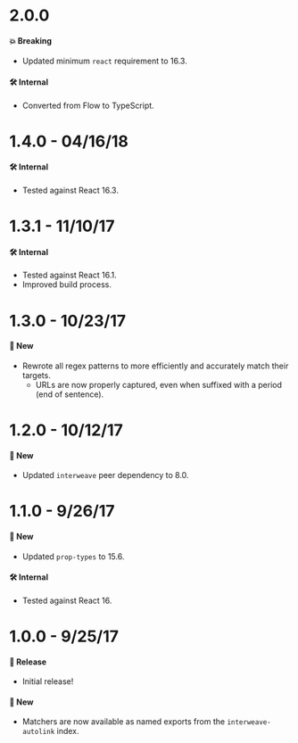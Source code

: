 # 2.0.0

#### 💥 Breaking

- Updated minimum `react` requirement to 16.3.

#### 🛠 Internal

- Converted from Flow to TypeScript.

# 1.4.0 - 04/16/18

#### 🛠 Internal

- Tested against React 16.3.

# 1.3.1 - 11/10/17

#### 🛠 Internal

- Tested against React 16.1.
- Improved build process.

# 1.3.0 - 10/23/17

#### 🚀 New

- Rewrote all regex patterns to more efficiently and accurately match their targets.
  - URLs are now properly captured, even when suffixed with a period (end of sentence).

# 1.2.0 - 10/12/17

#### 🚀 New

- Updated `interweave` peer dependency to 8.0.

# 1.1.0 - 9/26/17

#### 🚀 New

- Updated `prop-types` to 15.6.

#### 🛠 Internal

- Tested against React 16.

# 1.0.0 - 9/25/17

#### 🎉 Release

- Initial release!

#### 🚀 New

- Matchers are now available as named exports from the `interweave-autolink` index.
